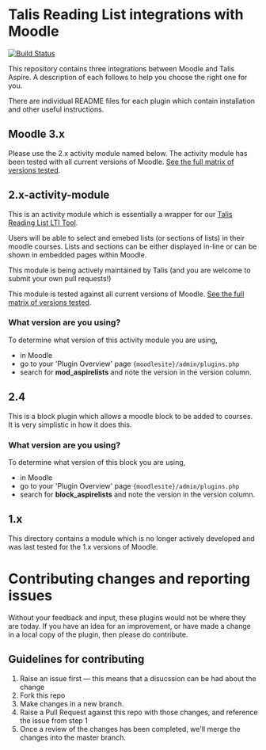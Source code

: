 # Talis Reading List integrations with Moodle

[![Build Status](https://travis-ci.org/talis/aspire-moodle-integration.svg?branch=master)](https://travis-ci.org/talis/aspire-moodle-integration)

This repository contains three integrations between Moodle and Talis Aspire. A description of each follows to help you choose the right one for you.

There are individual README files for each plugin which contain installation and other useful instructions.

## Moodle 3.x

Please use the 2.x activity module named below. The activity module has been tested with all current versions of Moodle. [See the full matrix of versions tested](https://travis-ci.org/talis/aspire-moodle-integration).

## 2.x-activity-module 

This is an activity module which is essentially a wrapper for our [Talis Reading List LTI Tool](http://knowledge.talis.com/articles/tarl-lti/).

Users will be able to select and emebed lists (or sections of lists) in their moodle courses. Lists and sections can be either displayed in-line or can be shown in embedded pages within Moodle.

This module is being actively maintained by Talis (and you are welcome to submit your own pull requests!)

This module is tested against all current versions of Moodle. [See the full matrix of versions tested](https://travis-ci.org/talis/aspire-moodle-integration).

### What version are you using?
To determine what version of this activity module you are using, 

* in Moodle
* go to your 'Plugin Overview' page `{moodlesite}/admin/plugins.php`
* search for **mod_aspirelists** and note the version in the version column.

## 2.4

This is a block plugin which allows a moodle block to be added to courses. It is very simplistic in how it does this.

### What version are you using?
To determine what version of this block you are using, 

* in Moodle
* go to your 'Plugin Overview' page `{moodlesite}/admin/plugins.php`
* search for **block_aspirelists** and note the version in the version column.

## 1.x

This directory contains a module which is no longer actively developed and was last tested for the 1.x versions of Moodle.

# Contributing changes and reporting issues

Without your feedback and input, these plugins would not be where they are today. If you have an idea for an improvement, or have made a change in a local copy of the plugin, then please do contribute.

## Guidelines for contributing

1. Raise an issue first — this means that a disucssion can be had about the change
1. Fork this repo
1. Make changes in a new branch.
1. Raise a Pull Request against this repo with those changes, and reference the issue from step 1
1. Once a review of the changes has been completed, we'll merge the changes into the master branch.
